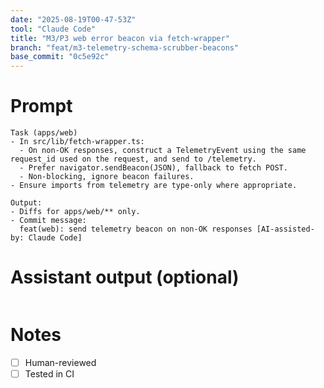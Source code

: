 ```yaml
---
date: "2025-08-19T00-47-53Z"
tool: "Claude Code"
title: "M3/P3 web error beacon via fetch-wrapper"
branch: "feat/m3-telemetry-schema-scrubber-beacons"
base_commit: "0c5e92c"
---
```


# Prompt
```
Task (apps/web)
- In src/lib/fetch-wrapper.ts:
  - On non-OK responses, construct a TelemetryEvent using the same request_id used on the request, and send to /telemetry.
  - Prefer navigator.sendBeacon(JSON), fallback to fetch POST.
  - Non-blocking, ignore beacon failures.
- Ensure imports from telemetry are type-only where appropriate.

Output:
- Diffs for apps/web/** only.
- Commit message:
  feat(web): send telemetry beacon on non-OK responses [AI-assisted-by: Claude Code]
```

# Assistant output (optional)
```

```

# Notes
- [ ] Human-reviewed
- [ ] Tested in CI
